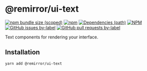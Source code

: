 # @remirror/ui-text

[![npm bundle size (scoped)](https://img.shields.io/bundlephobia/minzip/@remirror/ui-text.svg?style=for-the-badge)](https://bundlephobia.com/result?p=@remirror/ui-text) [![npm](https://img.shields.io/npm/dm/@remirror/ui-text.svg?style=for-the-badge&logo=npm)](https://www.npmjs.com/package/@remirror/ui-text) [![Dependencies (path)](https://img.shields.io/david/ifiokjr/remirror.svg?logo=npm&path=@remirror%2Fui-text&style=for-the-badge)](https://github.com/ifiokjr/remirror/blob/master/@remirror/ui-text/package.json) [![NPM](https://img.shields.io/npm/l/@remirror/ui-text.svg?style=for-the-badge)](https://github.com/ifiokjr/remirror/blob/master/LICENSE) [![GitHub issues by-label](https://img.shields.io/github/issues/ifiokjr/remirror/@remirror/ui-text.svg?label=Open%20Issues&logo=github&style=for-the-badge)](https://github.com/ifiokjr/remirror/issues?utf8=%E2%9C%93&q=is%3Aissue+is%3Aopen+sort%3Aupdated-desc+label%3A%40remirror%2Fui-text) [![GitHub pull requests by-label](https://img.shields.io/github/issues-pr/ifiokjr/remirror/@remirror/ui-text.svg?label=Open%20Pull%20Requests&logo=github&style=for-the-badge)](https://github.com/ifiokjr/remirror/pulls?utf8=%E2%9C%93&q=is%3Apr+is%3Aopen+sort%3Aupdated-desc+label%3A%40remirror%2Fui-text)

Text components for rendering your interface.

## Installation

```bash
yarn add @remirror/ui-text
```

